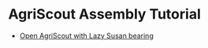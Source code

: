# AgriScout Assembly Tutorial

* [Open AgriScout with Lazy Susan bearing](robot_with_lazy_susan_bearing/README.md)
